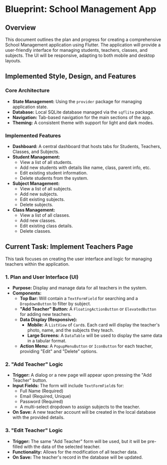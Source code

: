 
# Blueprint: School Management App

## Overview

This document outlines the plan and progress for creating a comprehensive School Management application using Flutter. The application will provide a user-friendly interface for managing students, teachers, classes, and subjects. The UI will be responsive, adapting to both mobile and desktop layouts.

## Implemented Style, Design, and Features

### Core Architecture
- **State Management:** Using the `provider` package for managing application state.
- **Database:** Local SQLite database managed via the `sqflite` package.
- **Navigation:** Tab-based navigation for the main sections of the app.
- **Theming:** A consistent theme with support for light and dark modes.

### Implemented Features
- **Dashboard:** A central dashboard that hosts tabs for Students, Teachers, Classes, and Subjects.
- **Student Management:**
    - View a list of all students.
    - Add new students with details like name, class, parent info, etc.
    - Edit existing student information.
    - Delete students from the system.
- **Subject Management:**
    - View a list of all subjects.
    - Add new subjects.
    - Edit existing subjects.
    - Delete subjects.
- **Class Management:**
    - View a list of all classes.
    - Add new classes.
    - Edit existing class details.
    - Delete classes.

## Current Task: Implement Teachers Page

This task focuses on creating the user interface and logic for managing teachers within the application.

### 1. Plan and User Interface (UI)

- **Purpose:** Display and manage data for all teachers in the system.
- **Components:**
    - **Top Bar:** Will contain a `TextFormField` for searching and a `DropdownButton` to filter by subject.
    - **"Add Teacher" Button:** A `FloatingActionButton` or `ElevatedButton` for adding new teachers.
    - **Data Display (Responsive):**
        - **Mobile:** A `ListView` of `Card`s. Each card will display the teacher's photo, name, and the subjects they teach.
        - **Large Screens:** A `DataTable` will be used to display the same data in a tabular format.
    - **Action Menu:** A `PopupMenuButton` or `IconButton` for each teacher, providing "Edit" and "Delete" options.

### 2. "Add Teacher" Logic

- **Trigger:** A dialog or a new page will appear upon pressing the "Add Teacher" button.
- **Input Fields:** The form will include `TextFormField`s for:
    - Full Name (Required)
    - Email (Required, Unique)
    - Password (Required)
    - A multi-select dropdown to assign subjects to the teacher.
- **On Save:** A new teacher account will be created in the local database with the provided details.

### 3. "Edit Teacher" Logic

- **Trigger:** The same "Add Teacher" form will be used, but it will be pre-filled with the data of the selected teacher.
- **Functionality:** Allows for the modification of all teacher data.
- **On Save:** The teacher's record in the database will be updated.
